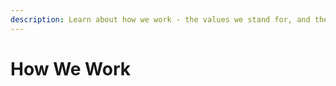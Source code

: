```yaml
---
description: Learn about how we work - the values we stand for, and the policies we follow.
---
```


# How We Work

